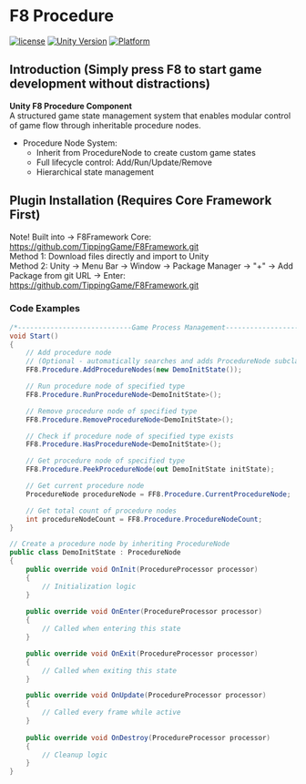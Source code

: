 # F8 Procedure

[![license](http://img.shields.io/badge/license-MIT-green.svg)](https://opensource.org/licenses/MIT)
[![Unity Version](https://img.shields.io/badge/unity-2021|2022|2023|6000-blue)](https://unity.com)
[![Platform](https://img.shields.io/badge/platform-Win%20%7C%20Android%20%7C%20iOS%20%7C%20Mac%20%7C%20Linux%20%7C%20WebGL-orange)]()

## Introduction (Simply press F8 to start game development without distractions)
**Unity F8 Procedure Component**  
A structured game state management system that enables modular control of game flow through inheritable procedure nodes.
* Procedure Node System:
  * Inherit from ProcedureNode to create custom game states
  * Full lifecycle control: Add/Run/Update/Remove
  * Hierarchical state management

## Plugin Installation (Requires Core Framework First)
Note! Built into → F8Framework Core: https://github.com/TippingGame/F8Framework.git  
Method 1: Download files directly and import to Unity  
Method 2: Unity → Menu Bar → Window → Package Manager → "+" → Add Package from git URL → Enter: https://github.com/TippingGame/F8Framework.git

### Code Examples
```C#
/*----------------------------Game Process Management----------------------------*/
void Start()
{
    // Add procedure node
    // (Optional - automatically searches and adds ProcedureNode subclasses during initialization)
    FF8.Procedure.AddProcedureNodes(new DemoInitState());

    // Run procedure node of specified type
    FF8.Procedure.RunProcedureNode<DemoInitState>();

    // Remove procedure node of specified type
    FF8.Procedure.RemoveProcedureNode<DemoInitState>();

    // Check if procedure node of specified type exists
    FF8.Procedure.HasProcedureNode<DemoInitState>();

    // Get procedure node of specified type
    FF8.Procedure.PeekProcedureNode(out DemoInitState initState);

    // Get current procedure node
    ProcedureNode procedureNode = FF8.Procedure.CurrentProcedureNode;

    // Get total count of procedure nodes
    int procedureNodeCount = FF8.Procedure.ProcedureNodeCount;
}

// Create a procedure node by inheriting ProcedureNode
public class DemoInitState : ProcedureNode
{
    public override void OnInit(ProcedureProcessor processor)
    {
        // Initialization logic
    }
    
    public override void OnEnter(ProcedureProcessor processor)
    {
        // Called when entering this state
    }

    public override void OnExit(ProcedureProcessor processor)
    {
        // Called when exiting this state
    }

    public override void OnUpdate(ProcedureProcessor processor)
    {
        // Called every frame while active
    }
    
    public override void OnDestroy(ProcedureProcessor processor)
    {
        // Cleanup logic
    }
}
```


